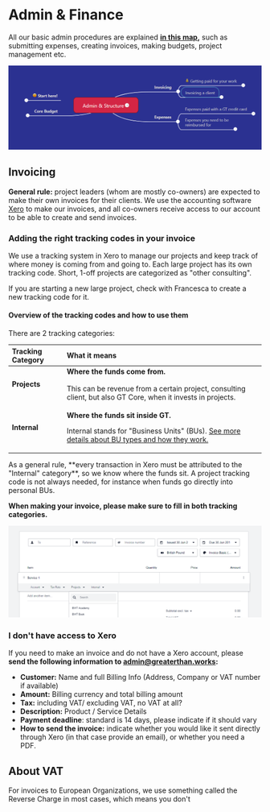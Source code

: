 # Admin & Finance

All our basic admin procedures are explained [**in this map**](https://www.mindmeister.com/1195542438?t=LYHjk2g2DM)**,** such as submitting expenses, creating invoices, making budgets, project management etc. 

![](../../.gitbook/assets/image%20%282%29.png)

## Invoicing

**General rule:** project leaders \(whom are mostly co-owners\) are expected to make their own invoices for their clients. We use the accounting software [Xero](http://xero.co) to make our invoices, and all co-owners receive access to our account to be able to create and send invoices. 

### Adding the right tracking codes in your invoice

We use a tracking system in Xero to manage our projects and keep track of where money is coming from and going to. Each large project has its own tracking code. Short, 1-off projects are categorized as "other consulting". 

If you are starting a new large project, check with Francesca to create a new tracking code for it. 

#### Overview of the tracking codes and how to use them

There are 2 tracking categories:

<table>
  <thead>
    <tr>
      <th style="text-align:left">Tracking Category</th>
      <th style="text-align:left">What it means</th>
    </tr>
  </thead>
  <tbody>
    <tr>
      <td style="text-align:left"><b>Projects         </b>
      </td>
      <td style="text-align:left"><b>Where the funds come from.</b><em><br /><br /></em>This can be revenue
        from a certain project, consulting client, but also GT Core, when it invests
        in projects.</td>
    </tr>
    <tr>
      <td style="text-align:left"><b>Internal</b>
      </td>
      <td style="text-align:left">
        <p><b> Where the funds sit inside GT. </b>
          <br />
        </p>
        <p>Internal stands for &quot;Business Units&quot; (BUs). <a href="business-units.md">See more details about BU types and how they work.</a>
        </p>
      </td>
    </tr>
  </tbody>
</table>As a general rule, **every transaction in Xero must be attributed to the "Internal" category**, so we know where the funds sit. A project tracking code is not always needed, for instance when funds go directly into personal BUs. 

**When making your invoice, please make sure to fill in both tracking categories.** 

![](../../.gitbook/assets/image%20%286%29.png)



### I don't have access to Xero

If you need to make an invoice and do not have a Xero account, please **send the following information to admin@greaterthan.works:** 

* **Customer:** Name and full Billing Info \(Address, Company or VAT number if available\)
* **Amount:** Billing currency and total billing amount
* **Tax:** including VAT/ excluding VAT, no VAT at all? 
* **Description:** Product / Service Details 
* **Payment deadline**: standard is 14 days, please indicate if it should vary
* **How to send the invoice:** indicate whether you would like it sent directly through Xero \(in that case provide an email\), or whether you need a PDF.  

## About VAT

For invoices to European Organizations, we use something called the Reverse Charge in most cases, which means you don't 



